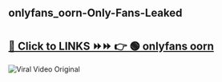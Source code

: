 
 ## onlyfans_oorn-Only-Fans-Leaked

# <h2><a href="https://clipsfans.com/onlyfans_oorn&ref=git">🔗 Click to LINKS ⏩⏩ 👉 🟢 onlyfans oorn </a></h2>

<a href="https://clipsfans.com/onlyfans_oorn&ref=git" rel="nofollow" data-target="animated-image.originalLink"><img src="https://i.ibb.co.com/xMMVF88/686577567.gif" alt="Viral Video Original" style="max-width: 100%; display: inline-block;" data-target="animated-image.originalImage"></a>
